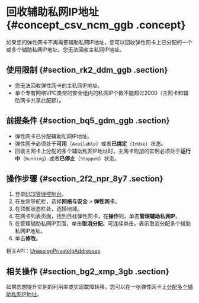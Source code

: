 # 回收辅助私网IP地址 {#concept_csv_ncm_ggb .concept}

如果您的弹性网卡不再需要辅助私网IP地址，您可以回收弹性网卡上已分配的一个或多个辅助私网IP地址。您无法回收主私网IP地址。

## 使用限制 {#section_rk2_ddm_ggb .section}

-   您无法回收弹性网卡的主私网IP地址。
-   单个专有网络VPC类型的安全组内的私网IP个数不能超过2000（主网卡和辅助网卡共享此配额）。

## 前提条件 {#section_bq5_gdm_ggb .section}

-   弹性网卡已分配辅助私网IP地址。
-   弹性网卡必须处于**可用**（`Available`）或者**已绑定**（`InUse`）状态。
-   回收主网卡上分配的多个辅助私网IP地址时，主网卡附加的实例必须处于**运行中**（`Running`）或者**已停止**（`Stopped`）状态。

## 操作步骤 {#section_2f2_npr_8y7 .section}

1.  登录[ECS管理控制台](https://ecs.console.aliyun.com)。
2.  在左侧导航栏，选择**网络与安全** \> **弹性网卡**。
3.  在顶部状态栏处，选择地域。
4.  在网卡列表页面，找到目标弹性网卡，在**操作**列，单击**管理辅助私网IP**。
5.  在管理辅助私网IP页面，单击**取消分配**。可连续单击，表示取消分配多个辅助私网IP地址。
6.  单击**修改**。

相关API：[UnassignPrivateIpAddresses](../cn.zh-CN/API参考/弹性网卡/UnassignPrivateIpAddresses.md#)

## 相关操作 {#section_bg2_xmp_3gb .section}

如果您想提升实例的利用率或实现故障转移，您可以在一张弹性网卡上[分配多个辅助私网IP地址](cn.zh-CN/网络/弹性网卡/分配辅助私网IP地址.md#)。


